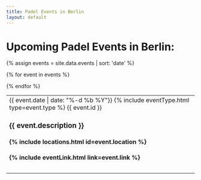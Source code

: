 ```yaml
---
title: Padel Events in Berlin 
layout: default
---
```


# Upcoming Padel Events in Berlin:

{% assign events = site.data.events | sort: 'date' %}
<table>

{% for event in events %}
<tr><td>
    <span class="post-list-heading">{{ event.date | date: "%-d %b %Y"}} {% include eventType.html type=event.type %}
{{ event.id }}
</span>

<h3 class="post-content">
 {{ event.description }}
</h3>
<h4>
{% include locations.html id=event.location %}
</h4>
<h4>
{% include eventLink.html link=event.link %}
</h4>
</td></tr>


<tr><td></td></tr>


{% endfor %}
</table>



